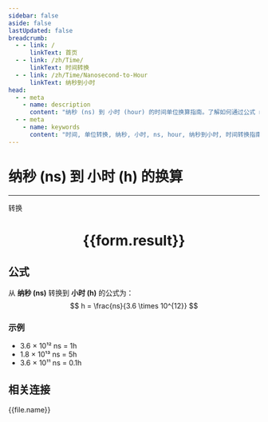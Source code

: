 ```yaml
---
sidebar: false
aside: false
lastUpdated: false
breadcrumb:
  - - link: /
      linkText: 首页
  - - link: /zh/Time/
      linkText: 时间转换
  - - link: /zh/Time/Nanosecond-to-Hour
      linkText: 纳秒到小时
head:
  - - meta
    - name: description
      content: "纳秒 (ns) 到 小时 (hour) 的时间单位换算指南。了解如何通过公式 ns ÷ 3.6 × 10¹² 转换为小时。"
  - - meta
    - name: keywords
      content: "时间, 单位转换, 纳秒, 小时, ns, hour, 纳秒到小时, 时间转换指南"
---
```

# 纳秒 (ns) 到 小时 (h) 的换算

---
<script setup>
import { onMounted, reactive, inject, ref } from 'vue'
import { NButton,NForm ,NFormItem,NInput,NInputNumber,NSelect,NCard,useMessage,NGrid ,NGi  } from 'naive-ui'
import { defineClientComponent } from 'vitepress'
import { Time } from '../../files';

const convert = inject('convert')

const form = reactive({
  number: null,
  result: '',
})

const convertHandler = () => {
  if (form.number !== null && !isNaN(form.number)) {
    const convertedValue = parseFloat(form.number) / 3600000000000
    form.result = `${form.number}ns = ${convertedValue.toFixed(12)}h`
  } else {
    form.result = '请输入有效的数值。'
  }
}
</script>

<n-form size="large" :model="form">
  <n-form-item label="纳秒 (ns)">
    <n-input-number v-model:value="form.number" placeholder="输入纳秒" style="width: 100%" />
  </n-form-item>
  <n-form-item>
    <n-button type="primary" @click="convertHandler" block>转换</n-button>
  </n-form-item>
</n-form>

<n-card  embedded :bordered="false" hoverable>
  <div  style="text-align:center">
    <h1>{{form.result}}</h1>
  </div>
</n-card>

## 公式

从 **纳秒 (ns)** 转换到 **小时 (h)** 的公式为：
$$ h = \frac{ns}{3.6 \times 10^{12}} $$

### 示例
- 3.6 × 10¹² ns = 1h
- 1.8 × 10¹³ ns = 5h
- 3.6 × 10¹¹ ns = 0.1h
## 相关连接
<n-grid x-gap="12" :cols="4">
  <n-gi v-for="(file, index) in Time" :key="index">
    <n-button
      text
      tag="a"
      :href="file.path"
      type="primary"
    >
      {{file.name}}
    </n-button>
  </n-gi>
</n-grid>